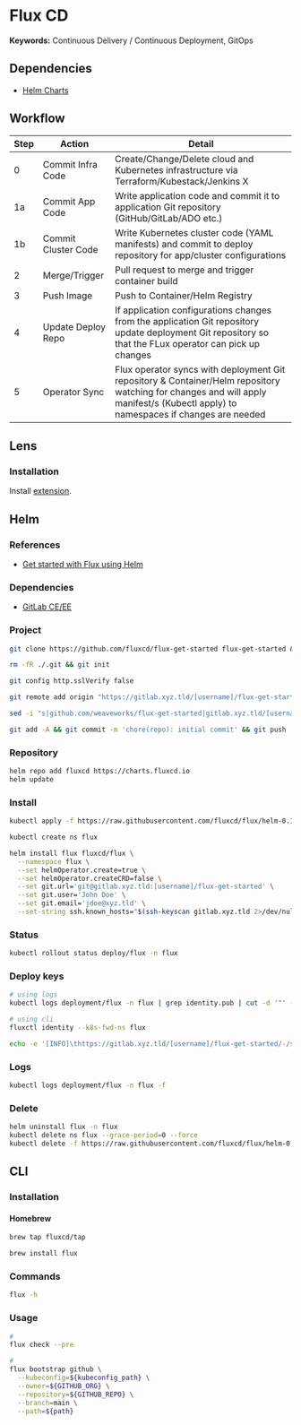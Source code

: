 # Flux CD

**Keywords:** Continuous Delivery / Continuous Deployment, GitOps

<!--
https://github.com/paulcarlton-ww/weaveworks-cx-task

https://github.com/stefanprodan/gitops-istio
https://github.com/ruzickap/k8s-flagger-istio-flux
https://github.com/datalayer-examples/flux-crossplane-example
https://github.com/datalayer-examples/flux2-kustomize-helm-example
https://github.com/datalayer-examples/flux2-multi-tenancy-example

https://www.youtube.com/watch?v=R6OeIgb7lUI
-->

## Dependencies

- [Helm Charts](/helm.md)

## Workflow

| Step | Action              | Detail                                                                                                                                                                            |
| ---- | ------------------- | --------------------------------------------------------------------------------------------------------------------------------------------------------------------------------- |
| 0    | Commit Infra Code   | Create/Change/Delete cloud and Kubernetes infrastructure via Terraform/Kubestack/Jenkins X                                                                                        |
| 1a   | Commit App Code     | Write application code and commit it to application Git repository (GitHub/GitLab/ADO etc.)                                                                                       |
| 1b   | Commit Cluster Code | Write Kubernetes cluster code (YAML manifests) and commit to deploy repository for app/cluster configurations                                                                     |
| 2    | Merge/Trigger       | Pull request to merge and trigger container build                                                                                                                                 |
| 3    | Push Image          | Push to Container/Helm Registry                                                                                                                                                   |
| 4    | Update Deploy Repo  | If application configurations changes from the application Git repository update deployment Git repository so that the FLux operator can pick up changes                          |
| 5    | Operator Sync       | Flux operator syncs with deployment Git repository & Container/Helm repository watching for changes and will apply manifest/s (Kubectl apply) to namespaces if changes are needed |

## Lens

### Installation

Install [extension](lens://app/extensions/install/@appvia/lens-extension-fluxcd).

## Helm

### References

- [Get started with Flux using Helm](https://github.com/fluxcd/flux/blob/master/docs/tutorials/get-started-helm.md)

### Dependencies

- [GitLab CE/EE](/gitlab_ce.md)

### Project

```sh
git clone https://github.com/fluxcd/flux-get-started flux-get-started && cd "$_"
```

```sh
rm -fR ./.git && git init
```

```sh
git config http.sslVerify false
```

```sh
git remote add origin "https://gitlab.xyz.tld/[username]/flux-get-started.git"
```

```sh
sed -i "s|github.com/weaveworks/flux-get-started|gitlab.xyz.tld/[username]/flux-get-started|" ./releases/ghost.yaml
```

```sh
git add -A && git commit -m 'chore(repo): initial commit' && git push
```

### Repository

```sh
helm repo add fluxcd https://charts.fluxcd.io
helm update
```

### Install

```sh
kubectl apply -f https://raw.githubusercontent.com/fluxcd/flux/helm-0.10.1/deploy-helm/flux-helm-release-crd.yaml
```

```sh
kubectl create ns flux
```

```sh
helm install flux fluxcd/flux \
  --namespace flux \
  --set helmOperator.create=true \
  --set helmOperator.createCRD=false \
  --set git.url='git@gitlab.xyz.tld:[username]/flux-get-started' \
  --set git.user='John Doe' \
  --set git.email='jdoe@xyz.tld' \
  --set-string ssh.known_hosts="$(ssh-keyscan gitlab.xyz.tld 2>/dev/null)"
```

### Status

```sh
kubectl rollout status deploy/flux -n flux
```

### Deploy keys

```sh
# using logs
kubectl logs deployment/flux -n flux | grep identity.pub | cut -d '"' -f 2

# using cli
fluxctl identity --k8s-fwd-ns flux
```

```sh
echo -e '[INFO]\thttps://gitlab.xyz.tld/[username]/flux-get-started/-/settings/repository'
```

### Logs

```sh
kubectl logs deployment/flux -n flux -f
```

### Delete

```sh
helm uninstall flux -n flux
kubectl delete ns flux --grace-period=0 --force
kubectl delete -f https://raw.githubusercontent.com/fluxcd/flux/helm-0.10.1/deploy-helm/flux-helm-release-crd.yaml
```

## CLI

### Installation

#### Homebrew

```sh
brew tap fluxcd/tap

brew install flux
```

### Commands

```sh
flux -h
```

### Usage

```sh
#
flux check --pre

#
flux bootstrap github \
  --kubeconfig=${kubeconfig_path} \
  --owner=${GITHUB_ORG} \
  --repository=${GITHUB_REPO} \
  --branch=main \
  --path=${path}
```
